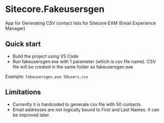 # Sitecore.Fakeusersgen
App for Generating CSV contact lists for Sitecore EXM (Email Experience Manager)

## Quick start
- Build the project using VS Code
- Run fakeusersgen.exe with 1 parameter (which is csv file name). CSV file will be created in the same folder as fakeusersgen.exe

Example:
```fakeusersgen.exe 50users.csv```

## Limitations
- Currently it is hardcoded to generate csv file with 50 contacts.
- Email addresses are not logically bound to First and Last Names. It can be improved later.
